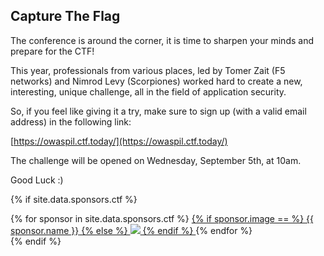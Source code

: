 ---
---

## Capture The Flag


The conference is around the corner, it is time to sharpen your minds and prepare for the CTF!


This year, professionals from various places, led by Tomer Zait (F5 networks) and Nimrod Levy (Scorpiones) worked hard to create a new, interesting, unique challenge, all in the field of application security.


So, if you feel like giving it a try, make sure to sign up (with a valid email address) in the following link:

[https://owaspil.ctf.today/](https://owaspil.ctf.today/)


The challenge will be opened on Wednesday, September 5th, at 10am.


Good Luck :)

{% if site.data.sponsors.ctf %}
<div class="sponsor-tier">
  {% for sponsor in site.data.sponsors.ctf %}
	<span class="sponsor community-sponsor">
	  <a href="{{ sponsor.url }}" title="{{ sponsor.name }}" target="_blank">
		{% if sponsor.image == %}
		  <span>{{ sponsor.name }}</span>
		{% else %}
		  <img src="assets/img/Sponsors/{{ sponsor.image }}">
		{% endif %}
	  </a>
	</span>
{% endfor %}
</div>
{% endif %}